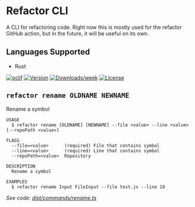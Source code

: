 Refactor CLI
=================

A CLI for refactoring code. Right now this is mostly used
for the refactor GitHub action, but in the future, it 
will be useful on its own.

## Languages Supported

- Rust

[![oclif](https://img.shields.io/badge/cli-oclif-brightgreen.svg)](https://oclif.io)
[![Version](https://img.shields.io/npm/v/oclif-hello-world.svg)](https://npmjs.org/package/refactor-cli)
[![Downloads/week](https://img.shields.io/npm/dw/oclif-hello-world.svg)](https://npmjs.org/package/refactor-cli)
[![License](https://img.shields.io/npm/l/oclif-hello-world.svg)](https://github.com/oclif/hello-world/blob/main/package.json)

## `refactor rename OLDNAME NEWNAME`

Rename a symbol

```
USAGE
  $ refactor rename [OLDNAME] [NEWNAME] --file <value> --line <value> [--repoPath <value>]

FLAGS
  --file=<value>      (required) File that contains symbol
  --line=<value>      (required) Line that contains symbol
  --repoPath=<value>  Repository

DESCRIPTION
  Rename a symbol

EXAMPLES
  $ refactor rename Input FileInput --file test.js --line 10
```

_See code: [dist/commands/rename.ts](https://github.com/NicholasLYang/refactor-cli/blob/v0.0.2/dist/commands/rename.ts)_

